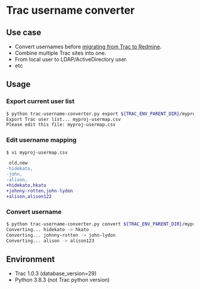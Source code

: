 # Trac username converter

## Use case

- Convert usernames before [migrating from Trac to Redmine](https://github.com/hkato/migrate_from_trac.rake).
- Combine multiple Trac sites into one.
- From local user to LDAP/ActiveDirectory user.
- etc

## Usage

### Export current user list
```sh
$ python trac-username-converter.py export ${TRAC_ENV_PARENT_DIR}/myproj
Export Trac user list... myproj-usermap.csv
Please edit this file: myproj-usermap.csv
```

### Edit username mapping

```sh
$ vi myproj-usermap.csv
```
```diff
 old,new
-hidekato,
-john,
-alison,
+hidekato,hkato
+johnny-rotten,john-lydon
+alison,alison123
```

### Convert username

```sh
$ python trac-username-converter.py convert ${TRAC_ENV_PARENT_DIR}/myproj
Converting... hidekato -> hkato
Converting... johnny-rotten -> john-lydon
Converting... alison -> alison123
```

## Environment

- Trac 1.0.3 (database_version=29)
- Python 3.8.3 (not Trac python version)
